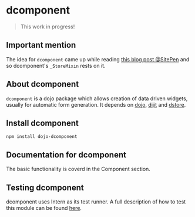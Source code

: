 # dcomponent
> This work in progress!

## Important mention
The idea for `dcomponent` came up while reading [this blog post @SitePen](https://www.sitepen.com/blog/2015/07/28/simple-model-view-synchronization-with-dstore-and-dijit/) and so
dcomponent's `_StoreMixin` rests on it.

## About dcomponent

`dcomponent` is a dojo package which allows creation of data driven widgets, usually 
for automatic form generation. It depends on [dojo], [dijit] and [dstore].

## Install dcomponent

```
npm install dojo-dcomponent
```

## Documentation for dcomponent

The basic functionality is coverd in the Component section.

## Testing dcomponent

dcomponent uses Intern as its test runner. A full description of how to test this module can be found [here](./docs/Testing.md).

[dojo]: <https://github.com/dojo/dojo>
[dijit]: <https://github.com/dojo/dijit>
[dstore]: <https://github.com/SitePen/dstore/>
[dcomponent/core/Factory]: <./docs/Factory.md>
[dstore/Store]: <https://github.com/SitePen/dstore/blob/master/docs/Store.md>